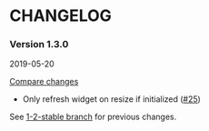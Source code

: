 # CHANGELOG


### Version 1.3.0

2019-05-20

[Compare changes](https://github.com/codevise/pageflow-before-after/compare/1-2-stable...v1.3.0)

- Only refresh widget on resize if initialized
  ([#25](https://github.com/codevise/pageflow-before-after/pull/25))

See
[1-2-stable branch](https://github.com/codevise/pageflow-before-after/blob/1-2-stable/CHANGELOG.md)
for previous changes.
